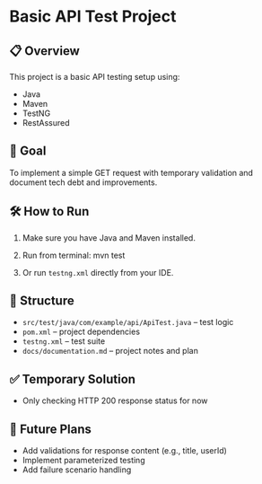 # Basic API Test Project

## 📋 Overview
This project is a basic API testing setup using:
- Java
- Maven
- TestNG
- RestAssured

## 🧪 Goal
To implement a simple GET request with temporary validation and document tech debt and improvements.

## 🛠 How to Run
1. Make sure you have Java and Maven installed.
2. Run from terminal: mvn test

3. Or run `testng.xml` directly from your IDE.

## 📂 Structure
- `src/test/java/com/example/api/ApiTest.java` – test logic
- `pom.xml` – project dependencies
- `testng.xml` – test suite
- `docs/documentation.md` – project notes and plan

## ✅ Temporary Solution
- Only checking HTTP 200 response status for now

## 🚧 Future Plans
- Add validations for response content (e.g., title, userId)
- Implement parameterized testing
- Add failure scenario handling
